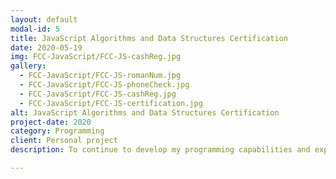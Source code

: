 ```yaml
---
layout: default
modal-id: 5
title: JavaScript Algorithms and Data Structures Certification
date: 2020-05-19
img: FCC-JavaScript/FCC-JS-cashReg.jpg
gallery:
  - FCC-JavaScript/FCC-JS-romanNum.jpg
  - FCC-JavaScript/FCC-JS-phoneCheck.jpg
  - FCC-JavaScript/FCC-JS-cashReg.jpg
  - FCC-JavaScript/FCC-JS-certification.jpg
alt: JavaScript Algorithms and Data Structures Certification
project-date: 2020
category: Programming
client: Personal project
description: To continue to develop my programming capabilities and explore my interest in new languages I continued completing FreeCodeCamps JavaScript Algorithms and Data Structures course. Working through exercises beginning with an introduction to JavaScript and moving on to basic data structures and debugging methods allowed me to establish and build up my programming skills. After covering functional and object orientation programming, I began testing and improving my abilities through a series of basic and then intermediate algorithms scripting before completing 5 mini projects to gain my certification. Full details of the course content can be on <br/><b><a href="https://www.freecodecamp.org/learn" target="_blank">freecodecamp.org</a></b>.

---
```

